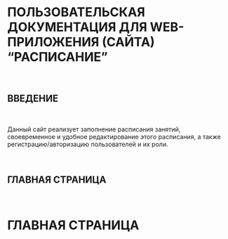 # ПОЛЬЗОВАТЕЛЬСКАЯ ДОКУМЕНТАЦИЯ ДЛЯ WEB-ПРИЛОЖЕНИЯ (САЙТА) “РАСПИСАНИЕ”

&nbsp;

## ВВЕДЕНИЕ

&nbsp;

Данный сайт реализует заполнение расписания занятий, своевременное и удобное редактирование этого расписания, а также регистрацию/авторизацию пользователей и их роли.

&nbsp;

## ГЛАВНАЯ СТРАНИЦА

&nbsp;

# ГЛАВНАЯ СТРАНИЦА

&nbsp;
